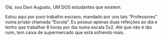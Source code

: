 Olá, sou Davi Augusto, UM DOS estudantes que existem.

Estou aqui por puro trabalho escravo, mandado por uns tais “Professores” numa prisão chamada “Escola”. Eu possuo apenas duas refeições ao dia e tenho que trabalhar 8 horas por dia numa escala 5x2. Até que não é tão ruim, tem caixa de supermercado que está sofrendo mais.
